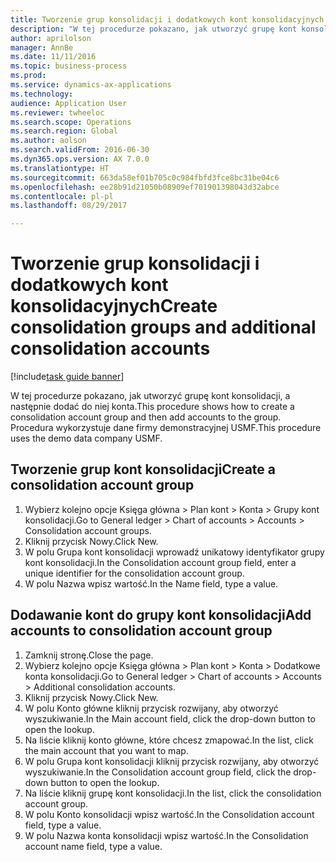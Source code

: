 ```yaml
--- 
title: Tworzenie grup konsolidacji i dodatkowych kont konsolidacyjnych
description: "W tej procedurze pokazano, jak utworzyć grupę kont konsolidacji, a następnie dodać do niej konta."
author: aprilolson
manager: AnnBe
ms.date: 11/11/2016
ms.topic: business-process
ms.prod: 
ms.service: dynamics-ax-applications
ms.technology: 
audience: Application User
ms.reviewer: twheeloc
ms.search.scope: Operations
ms.search.region: Global
ms.author: aolson
ms.search.validFrom: 2016-06-30
ms.dyn365.ops.version: AX 7.0.0
ms.translationtype: HT
ms.sourcegitcommit: 663da58ef01b705c0c984fbfd3fce8bc31be04c6
ms.openlocfilehash: ee28b91d21050b08909ef701901398043d32abce
ms.contentlocale: pl-pl
ms.lasthandoff: 08/29/2017

---
```

# <a name="create-consolidation-groups-and-additional-consolidation-accounts"></a><span data-ttu-id="d5cae-103">Tworzenie grup konsolidacji i dodatkowych kont konsolidacyjnych</span><span class="sxs-lookup"><span data-stu-id="d5cae-103">Create consolidation groups and additional consolidation accounts</span></span>

[!include[task guide banner](../../includes/task-guide-banner.md)]

<span data-ttu-id="d5cae-104">W tej procedurze pokazano, jak utworzyć grupę kont konsolidacji, a następnie dodać do niej konta.</span><span class="sxs-lookup"><span data-stu-id="d5cae-104">This procedure shows how to create a consolidation account group and then add accounts to the group.</span></span> <span data-ttu-id="d5cae-105">Procedura wykorzystuje dane firmy demonstracyjnej USMF.</span><span class="sxs-lookup"><span data-stu-id="d5cae-105">This procedure uses the demo data company USMF.</span></span>


## <a name="create-a-consolidation-account-group"></a><span data-ttu-id="d5cae-106">Tworzenie grup kont konsolidacji</span><span class="sxs-lookup"><span data-stu-id="d5cae-106">Create a consolidation account group</span></span>
1. <span data-ttu-id="d5cae-107">Wybierz kolejno opcje Księga główna > Plan kont > Konta > Grupy kont konsolidacji.</span><span class="sxs-lookup"><span data-stu-id="d5cae-107">Go to General ledger > Chart of accounts > Accounts > Consolidation account groups.</span></span>
2. <span data-ttu-id="d5cae-108">Kliknij przycisk Nowy.</span><span class="sxs-lookup"><span data-stu-id="d5cae-108">Click New.</span></span>
3. <span data-ttu-id="d5cae-109">W polu Grupa kont konsolidacji wprowadź unikatowy identyfikator grupy kont konsolidacji.</span><span class="sxs-lookup"><span data-stu-id="d5cae-109">In the Consolidation account group field, enter a unique identifier for the consolidation account group.</span></span>
4. <span data-ttu-id="d5cae-110">W polu Nazwa wpisz wartość.</span><span class="sxs-lookup"><span data-stu-id="d5cae-110">In the Name field, type a value.</span></span>

## <a name="add-accounts-to-consolidation-account-group"></a><span data-ttu-id="d5cae-111">Dodawanie kont do grupy kont konsolidacji</span><span class="sxs-lookup"><span data-stu-id="d5cae-111">Add accounts to consolidation account group</span></span>
1. <span data-ttu-id="d5cae-112">Zamknij stronę.</span><span class="sxs-lookup"><span data-stu-id="d5cae-112">Close the page.</span></span>
2. <span data-ttu-id="d5cae-113">Wybierz kolejno opcje Księga główna > Plan kont > Konta > Dodatkowe konta konsolidacji.</span><span class="sxs-lookup"><span data-stu-id="d5cae-113">Go to General ledger > Chart of accounts > Accounts > Additional consolidation accounts.</span></span>
3. <span data-ttu-id="d5cae-114">Kliknij przycisk Nowy.</span><span class="sxs-lookup"><span data-stu-id="d5cae-114">Click New.</span></span>
4. <span data-ttu-id="d5cae-115">W polu Konto główne kliknij przycisk rozwijany, aby otworzyć wyszukiwanie.</span><span class="sxs-lookup"><span data-stu-id="d5cae-115">In the Main account field, click the drop-down button to open the lookup.</span></span>
5. <span data-ttu-id="d5cae-116">Na liście kliknij konto główne, które chcesz zmapować.</span><span class="sxs-lookup"><span data-stu-id="d5cae-116">In the list, click the main account that you want to map.</span></span>
6. <span data-ttu-id="d5cae-117">W polu Grupa kont konsolidacji kliknij przycisk rozwijany, aby otworzyć wyszukiwanie.</span><span class="sxs-lookup"><span data-stu-id="d5cae-117">In the Consolidation account group field, click the drop-down button to open the lookup.</span></span>
7. <span data-ttu-id="d5cae-118">Na liście kliknij grupę kont konsolidacji.</span><span class="sxs-lookup"><span data-stu-id="d5cae-118">In the list, click the consolidation account group.</span></span>
8. <span data-ttu-id="d5cae-119">W polu Konto konsolidacji wpisz wartość.</span><span class="sxs-lookup"><span data-stu-id="d5cae-119">In the Consolidation account field, type a value.</span></span>
9. <span data-ttu-id="d5cae-120">W polu Nazwa konta konsolidacji wpisz wartość.</span><span class="sxs-lookup"><span data-stu-id="d5cae-120">In the Consolidation account name field, type a value.</span></span>



